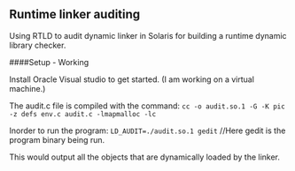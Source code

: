 ## Runtime linker auditing 

Using RTLD to audit dynamic linker in Solaris for building a runtime dynamic library checker. 

####Setup - Working

Install Oracle Visual studio to get started. 
(I am working on a virtual machine.)

The audit.c file is compiled with the command: 
`cc -o audit.so.1 -G -K pic -z defs env.c audit.c -lmapmalloc -lc `

Inorder to run the program:
`LD_AUDIT=./audit.so.1 gedit` //Here gedit is the program binary being run.

This would output all the objects that are dynamically loaded by the linker.

